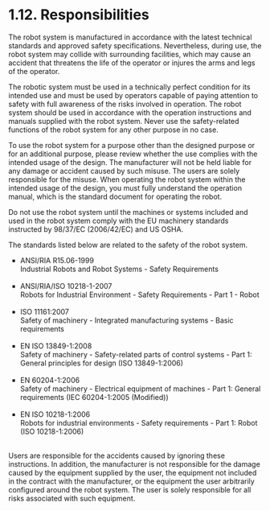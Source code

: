 ﻿# 1.12. Responsibilities

The robot system is manufactured in accordance with the latest technical standards and approved safety specifications. Nevertheless, during use, the robot system may collide with surrounding facilities, which may cause an accident that threatens the life of the operator or injures the arms and legs of the operator. 

The robotic system must be used in a technically perfect condition for its intended use and must be used by operators capable of paying attention to safety with full awareness of the risks involved in operation. The robot system should be used in accordance with the operation instructions and manuals supplied with the robot system. Never use the safety-related functions of the robot system for any other purpose in no case. 

To use the robot system for a purpose other than the designed purpose or for an additional purpose, please review whether the use complies with the intended usage of the design. The manufacturer will not be held liable for any damage or accident caused by such misuse. The users are solely responsible for the misuse. When operating the robot system within the intended usage of the design, you must fully understand the operation manual, which is the standard document for operating the robot. 

Do not use the robot system until the machines or systems included and used in the robot system comply with the EU machinery standards instructed by 98/37/EC (2006/42/EC) and US OSHA.

The standards listed below are related to the safety of the robot system.


<ol style="list-style-type:square" start="1">
    <li>
      ANSI/RIA R15.06-1999 <br>
      Industrial Robots and Robot Systems - Safety Requirements  
    </li>	<br>
    <li>
      ANSI/RIA/ISO 10218-1-2007 <br>
      Robots for Industrial Environment - Safety Requirements - Part 1 - Robot  
    </li><br>
    <li>
      ISO 11161:2007 <br>
      Safety of machinery - Integrated manufacturing systems - Basic requirements 
    </li><br>
    <li>
      EN ISO 13849-1:2008 <br>
      Safety of machinery - Safety-related parts of control systems - Part 1: General principles for design (ISO 13849-1:2006)  
    </li><br>
    <li>
      EN 60204-1:2006 <br>
      Safety of machinery - Electrical equipment of machines - Part 1: General requirements (IEC 60204-1:2005 (Modified))  
    </li><br>
    <li>
      EN ISO 10218-1:2006 <br>
      Robots for industrial environments - Safety requirements - Part 1: Robot (ISO 10218-1:2006)   
    </li><br>
</ol>


Users are responsible for the accidents caused by ignoring these instructions. In addition, the manufacturer is not responsible for the damage caused by the equipment supplied by the user, the equipment not included in the contract with the manufacturer, or the equipment the user arbitrarily configured around the robot system. The user is solely responsible for all risks associated with such equipment.
